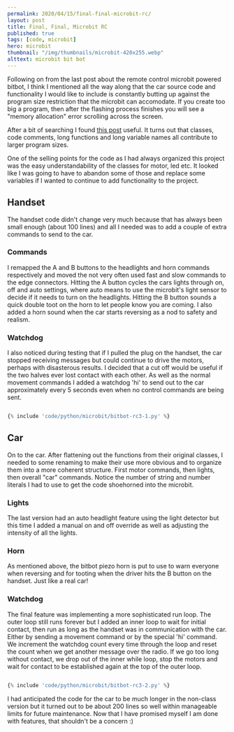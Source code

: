 ```yaml
---
permalink: 2020/04/15/final-final-microbit-rc/
layout: post
title: Final, Final, Microbit RC
published: true
tags: [code, microbit]
hero: microbit
thumbnail: "/img/thumbnails/microbit-420x255.webp"
alttext: microbit bit bot
---
```


Following on from the last post about the remote control microbit powered bitbot, I think I mentioned all the way along that the car source code
and functionality I would like to include is constantly butting up against the program size restriction that the microbit can accomodate. If you
create too big a program, then after the flashing process finishes you will see a "memory allocation" error scrolling across the screen.

After a bit of searching I found <a href="http://docs.micropython.org/en/latest/reference/constrained.html">this post</a> useful. It turns out that
classes, code comments, long functions and long variable names all contribute to larger program sizes.

One of the selling points for the code as I had always organized this project was the easy understandability of the classes for motor, led etc. It
looked like I was going to have to abandon some of those and replace some variables if I wanted to continue to add functionality to the project.

## Handset

The handset code didn't change very much because that has always been small enough (about 100 lines) and all I needed was to add a couple of extra commands
to send to the car.

### Commands

I remapped the A and B buttons to the headlights and horn commands respectively and moved the not very often used fast and slow commands to the
edge connectors. Hitting the A button cycles the cars lights through on, off and auto settings, where auto means to use the microbit's light sensor to
decide if it needs to turn on the headlights. Hitting the B button sounds a quick double toot on the horn to let people know you are coming. I also added
a horn sound when the car starts reversing as a nod to safety and realism.

### Watchdog

I also noticed during testing that if I pulled the plug on the handset, the car stopped receiving messages but could continue to drive the motors, perhaps
with disasterous results. I decided that a cut off would be useful if the two halves ever lost contact with each other. As well as the normal movement
commands I added a watchdog 'hi' to send out to the car approximately every 5 seconds even when no control commands are being sent.

```python

{% include 'code/python/microbit/bitbot-rc3-1.py' %}

```

## Car

On to the car. After flattening out the functions from their original classes, I needed to some renaming to make their use more obvious and to
organize them into a more coherent structure. First motor commands, then lights, then overall "car" commands. Notice the number of string and number
literals I had to use to get the code shoehorned into the microbit.

### Lights

The last version had an auto headlight feature using the light detector but this time I added a manual on and off override as well as adjusting the
intensity of all the lights.

### Horn

As mentioned above, the bitbot piezo horn is put to use to warn everyone when reversing and for tooting when the driver hits the B button on the handset.
Just like a real car!

### Watchdog

The final feature was implementing a more sophisticated run loop. The outer loop still runs forever but I added an inner loop to wait for initial contact, then run as long as the handset was in communication with the car. Either by sending a movement command or by the special 'hi' command. We increment the watchdog count every time through the loop and reset the count when we get another message over the radio. If we go too long without contact, we drop out of the
inner while loop, stop the motors and wait for contact to be established again at the top of the outer loop.

```python

{% include 'code/python/microbit/bitbot-rc3-2.py' %}

```

I had anticipated the code for the car to be much longer in the non-class version but it turned out to be about 200 lines so well within manageable
limits for future maintenance. Now that I have promised myself I am done with features, that shouldn't be a concern :)

